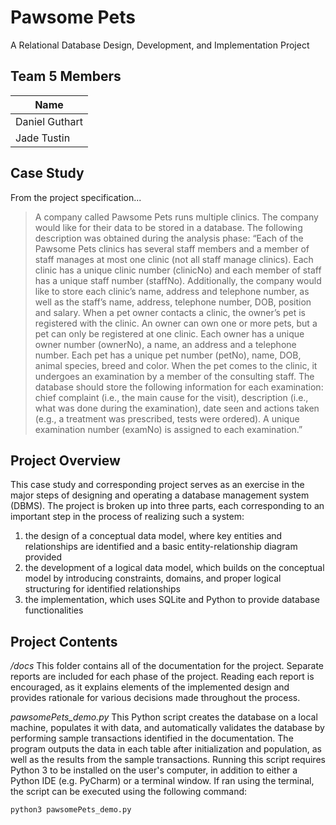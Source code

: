 ﻿# Pawsome Pets
A Relational Database Design, Development, and Implementation Project

## Team 5 Members
| Name               |
| -------------- |
| Daniel Guthart | 
| Jade Tustin        |

## Case Study
From the project specification...
> A company called Pawsome Pets runs multiple clinics. The company would like for their data to be stored in a database. The following description was obtained during the analysis phase:
> “Each of the Pawsome Pets clinics has several staff members and a member of staff manages at most one clinic (not all staff manage clinics). Each clinic has a unique clinic number (clinicNo) and each member of staff has a unique staff number (staffNo). Additionally, the company would like to store each clinic’s name, address and telephone number, as well as the staff’s name, address, telephone number, DOB, position and salary. 
> When a pet owner contacts a clinic, the owner’s pet is registered with the clinic. An owner can own one or more pets, but a pet can only be registered at one clinic. Each owner has a unique owner number (ownerNo), a name, an address and a telephone number. Each pet has a unique pet number (petNo), name, DOB, animal species, breed and color.
> When the pet comes to the clinic, it undergoes an examination by a member of the consulting staff. The database should store the following information for each examination: chief complaint (i.e., the main cause for the visit), description (i.e., what was done during the examination), date seen and actions taken (e.g., a treatment was prescribed, tests were ordered). A unique examination number (examNo) is assigned to each examination.”

## Project Overview
This case study and corresponding project serves as an exercise in the major steps of designing and operating a database management system (DBMS).
The project is broken up into three parts, each corresponding to an important step in the process of realizing such a system:
1. the design of a conceptual data model, where key entities and relationships are identified and a basic entity-relationship diagram provided
2. the development of a logical data model, which builds on the conceptual model by introducing constraints, domains, and proper logical structuring for identified relationships
3. the implementation, which uses SQLite and Python to provide database functionalities

## Project Contents
*/docs*
This folder contains all of the documentation for the project. Separate reports are included for each phase of the project. Reading each report is encouraged, as it explains elements of the implemented design and provides rationale for various decisions made throughout the process.

*pawsomePets_demo.py*
This Python script creates the database on a local machine, populates it with data, and automatically validates the database by performing sample transactions identified in the documentation. The program outputs the data in each table after initialization and population, as well as the results from the sample transactions.
Running this script requires Python 3 to be installed on the user's computer, in addition to either a Python IDE (e.g. PyCharm) or a terminal window.
If ran using the terminal, the script can be executed using the following command:
```
python3 pawsomePets_demo.py
```
